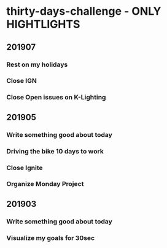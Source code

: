 # thirty-days-challenge - ONLY HIGHTLIGHTS

## 201907
### Rest on my holidays
### Close IGN
### Close Open issues on K-Lighting

## 201905
### Write something good about today
### Driving the bike 10 days to work
### Close Ignite
### Organize Monday Project

## 201903 
### Write something good about today
### Visualize my goals for 30sec
